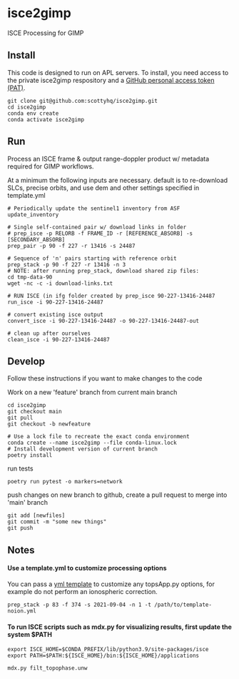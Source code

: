 # isce2gimp
ISCE Processing for GIMP

## Install

This code is designed to run on APL servers. To install, you need access to the private isce2gimp respository and a [GitHub personal access token (PAT)](https://docs.github.com/en/github/authenticating-to-github/keeping-your-account-and-data-secure/creating-a-personal-access-token).

```
git clone git@github.com:scottyhq/isce2gimp.git
cd isce2gimp
conda env create
conda activate isce2gimp
```

## Run

Process an ISCE frame & output range-doppler product w/ metadata required for GIMP workflows.

At a minimum the following inputs are necessary. default is to re-download SLCs, precise orbits, and use
dem and other settings specified in template.yml

```
# Periodically update the sentinel1 inventory from ASF
update_inventory

# Single self-contained pair w/ download links in folder
# prep_isce -p RELORB -f FRAME_ID -r [REFERENCE_ABSORB] -s [SECONDARY_ABSORB]
prep_pair -p 90 -f 227 -r 13416 -s 24487

# Sequence of 'n' pairs starting with reference orbit
prep_stack -p 90 -f 227 -r 13416 -n 3
# NOTE: after running prep_stack, download shared zip files:
cd tmp-data-90
wget -nc -c -i download-links.txt

# RUN ISCE (in ifg folder created by prep_isce 90-227-13416-24487
run_isce -i 90-227-13416-24487

# convert existing isce output
convert_isce -i 90-227-13416-24487 -o 90-227-13416-24487-out

# clean up after ourselves
clean_isce -i 90-227-13416-24487
```

## Develop

Follow these instructions if you want to make changes to the code

Work on a new 'feature' branch from current main branch
```
cd isce2gimp
git checkout main
git pull
git checkout -b newfeature
```

```
# Use a lock file to recreate the exact conda environment
conda create --name isce2gimp --file conda-linux.lock
# Install development version of current branch
poetry install
```

run tests
```
poetry run pytest -o markers=network
```

push changes on new branch to github, create a pull request to merge into 'main' branch
```
git add [newfiles]
git commit -m "some new things"
git push
```


## Notes

#### Use a template.yml to customize processing options

You can pass a [yml template](isce2gimp/data/template-noion.yml) to customize any topsApp.py options, for example do not perform an ionospheric correction.
```
prep_stack -p 83 -f 374 -s 2021-09-04 -n 1 -t /path/to/template-noion.yml
```

#### To run ISCE scripts such as mdx.py for visualizing results, first update the system $PATH

```
export ISCE_HOME=$CONDA_PREFIX/lib/python3.9/site-packages/isce
export PATH=$PATH:${ISCE_HOME}/bin:${ISCE_HOME}/applications

mdx.py filt_topophase.unw
```
